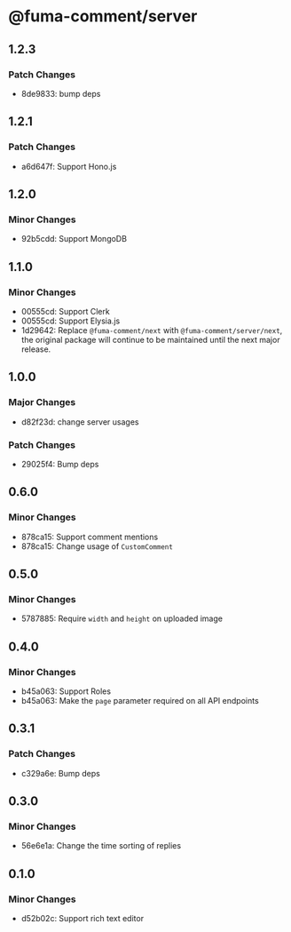 # @fuma-comment/server

## 1.2.3

### Patch Changes

- 8de9833: bump deps

## 1.2.1

### Patch Changes

- a6d647f: Support Hono.js

## 1.2.0

### Minor Changes

- 92b5cdd: Support MongoDB

## 1.1.0

### Minor Changes

- 00555cd: Support Clerk
- 00555cd: Support Elysia.js
- 1d29642: Replace `@fuma-comment/next` with `@fuma-comment/server/next`, the original package will continue to be maintained until the next major release.

## 1.0.0

### Major Changes

- d82f23d: change server usages

### Patch Changes

- 29025f4: Bump deps

## 0.6.0

### Minor Changes

- 878ca15: Support comment mentions
- 878ca15: Change usage of `CustomComment`

## 0.5.0

### Minor Changes

- 5787885: Require `width` and `height` on uploaded image

## 0.4.0

### Minor Changes

- b45a063: Support Roles
- b45a063: Make the `page` parameter required on all API endpoints

## 0.3.1

### Patch Changes

- c329a6e: Bump deps

## 0.3.0

### Minor Changes

- 56e6e1a: Change the time sorting of replies

## 0.1.0

### Minor Changes

- d52b02c: Support rich text editor
